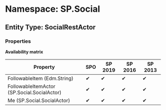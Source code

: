 # Namespace: SP.Social

## Entity Type: SocialRestActor

### Properties

**Availability matrix**

Property | SPO | SP 2019 | SP 2016 | SP 2013
----------|-----|---------|---------|--------
FollowableItem (Edm.String) | ✔ | ✔ | ✔ | ✔
FollowableItemActor (SP.Social.SocialActor) | ✔ | ✔ | ✔ | ✔
Me (SP.Social.SocialActor) | ✔ | ✔ | ✔ | ✔

